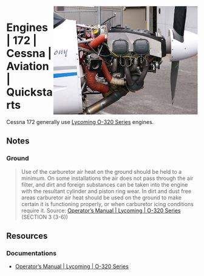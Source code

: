 <img src="assets/SymphonyAircraftSA160LycomingO-320-D2A.jpg" alt="Lycoming O-320-D2A installed in a Symphony SA-160" style="width: 380px;" align="right">

# Engines | 172 | Cessna | Aviation | Quickstarts
Cessna 172 generally use [Lycoming O-320 Series](https://en.wikipedia.org/wiki/Lycoming_O-320) engines.

## Notes
### Ground
> Use of the carburetor air heat on the ground should be held to a minimum.
> On some installations the air does not pass through the air filter, and dirt and foreign substances
> can be taken into the engine with the resultant cylinder and piston ring wear. In dirt and dust free
> areas carburetor air heat should be used on the ground to make certain it is functioning properly, or
> when carburetor icing conditions require it.
Source: [Operator’s Manual | Lycoming | O-320 Series](https://www.lycoming.com/sites/default/files/attachments/O-320%2520Operator%2520Manual%252060297-30.pdf) (SECTION 3 (3-6))

## Resources
### Documentations
- [Operator’s Manual | Lycoming | O-320 Series](https://www.lycoming.com/sites/default/files/attachments/O-320%2520Operator%2520Manual%252060297-30.pdf)
